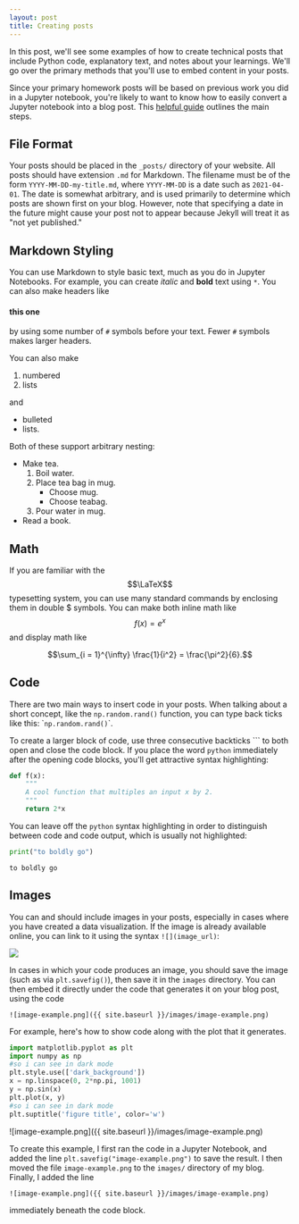 ```yaml
---
layout: post
title: Creating posts
---
```



In this post, we'll see some examples of how to create technical posts that include Python code, explanatory text, and notes about your learnings. We'll go over the primary methods that you'll use to embed content in your posts. 

Since your primary homework posts will be based on previous work you did in a Jupyter notebook, you're likely to want to know how to easily convert a Jupyter notebook into a blog post. This [helpful guide](https://cduvallet.github.io/posts/2018/03/ipython-notebooks-jekyll) outlines the main steps.  

## File Format

Your posts should be placed in the `_posts/` directory of your website. All posts should have extension `.md` for Markdown. The filename must be of the form `YYYY-MM-DD-my-title.md`, where `YYYY-MM-DD` is a date such as `2021-04-01`. The date is somewhat arbitrary, and is used primarily to determine which posts are shown first on your blog. However, note that specifying a date in the future might cause your post not to appear because Jekyll will treat it as "not yet published." 

## Markdown Styling

You can use Markdown to style basic text, much as you do in Jupyter Notebooks. For example, you can create *italic* and **bold** text using `*`. You can also make headers like 

#### this one

by using some number of `#` symbols before your text. Fewer `#` symbols makes larger headers. 

You can also make 

1. numbered
2. lists

and 

- bulleted
- lists. 

Both of these support arbitrary nesting: 

- Make tea. 
    1. Boil water.
    2. Place tea bag in mug. 
        - Choose mug.
        - Choose teabag. 
    3. Pour water in mug.
- Read a book. 

## Math

If you are familiar with the $$\LaTeX$$ typesetting system, you can use many standard commands by enclosing them in double \$ symbols. You can make both inline math like $$f(x) = e^x$$ and display math like 

$$\sum_{i = 1}^{\infty} \frac{1}{i^2} = \frac{\pi^2}{6}.$$



## Code

There are two main ways to insert code in your posts. When talking about a short concept, like the `np.random.rand()` function, you can type back ticks like this: \``np.random.rand()`\`. 

To create a larger block of code, use three consecutive backticks ``` to both open and close the code block. If you place the word `python` immediately after the opening code blocks, you'll get attractive syntax highlighting: 

```python
def f(x):
    """
    A cool function that multiples an input x by 2. 
    """
    return 2*x
``` 

You can leave off the `python` syntax highlighting in order to distinguish between code and code output, which is usually not highlighted: 

```python
print("to boldly go")
```
```
to boldly go
```



## Images

You can and should include images in your posts, especially in cases where you have created a data visualization. If the image is already available online, you can link to it using the syntax `![](image_url)`: 

![](https://s3.amazonaws.com/media.eremedia.com/wp-content/uploads/2017/09/13112109/diversity-700x439.jpg)

In cases in which your code produces an image, you should save the image (such as via `plt.savefig()`), then save it in the `images` directory. You can then embed it directly under the code that generates it on your blog post, using the code 
```
![image-example.png]({{ site.baseurl }}/images/image-example.png)
```
For example, here's how to show code along with the plot that it generates. 
```python
import matplotlib.pyplot as plt
import numpy as np
#so i can see in dark mode
plt.style.use(['dark_background'])
x = np.linspace(0, 2*np.pi, 1001)
y = np.sin(x)
plt.plot(x, y)
#so i can see in dark mode
plt.suptitle('figure title', color='w')
```
![image-example.png]({{ site.baseurl }}/images/image-example.png)

To create this example, I first ran the code in a Jupyter Notebook, and added the line `plt.savefig("image-example.png")` to save the result. I then moved the file `image-example.png` to the `images/` directory of my blog. Finally, I added the line 
```
![image-example.png]({{ site.baseurl }}/images/image-example.png)
```
immediately beneath the code block. 

